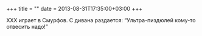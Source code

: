 +++
title = ""
date = 2013-08-31T17:35:00+03:00
+++

XXX играет в Смурфов. C дивана раздается: “Ультра-пиздюлей кому-то отвесить надо!”


